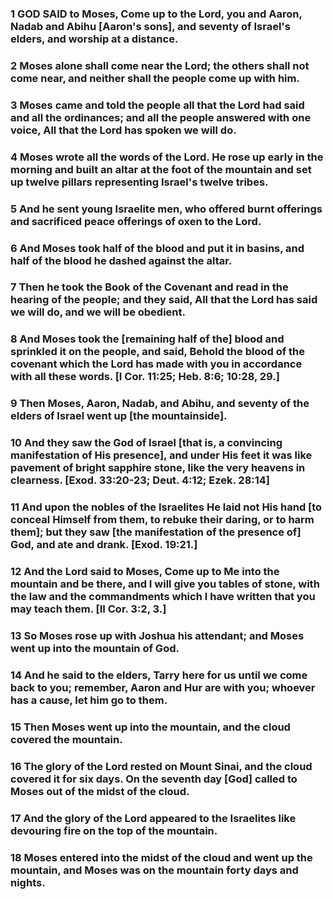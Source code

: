 ### 1 GOD SAID to Moses, Come up to the Lord, you and Aaron, Nadab and Abihu [Aaron's sons], and seventy of Israel's elders, and worship at a distance.

### 2 Moses alone shall come near the Lord; the others shall not come near, and neither shall the people come up with him.

### 3 Moses came and told the people all that the Lord had said and all the ordinances; and all the people answered with one voice, All that the Lord has spoken we will do.

### 4 Moses wrote all the words of the Lord. He rose up early in the morning and built an altar at the foot of the mountain and set up twelve pillars representing Israel's twelve tribes.

### 5 And he sent young Israelite men, who offered burnt offerings and sacrificed peace offerings of oxen to the Lord.

### 6 And Moses took half of the blood and put it in basins, and half of the blood he dashed against the altar.

### 7 Then he took the Book of the Covenant and read in the hearing of the people; and they said, All that the Lord has said we will do, and we will be obedient.

### 8 And Moses took the [remaining half of the] blood and sprinkled it on the people, and said, Behold the blood of the covenant which the Lord has made with you in accordance with all these words. [I Cor. 11:25; Heb. 8:6; 10:28, 29.]

### 9 Then Moses, Aaron, Nadab, and Abihu, and seventy of the elders of Israel went up [the mountainside].

### 10 And they saw the God of Israel [that is, a convincing manifestation of His presence], and under His feet it was like pavement of bright sapphire stone, like the very heavens in clearness. [Exod. 33:20-23; Deut. 4:12; Ezek. 28:14]

### 11 And upon the nobles of the Israelites He laid not His hand [to conceal Himself from them, to rebuke their daring, or to harm them]; but they saw [the manifestation of the presence of] God, and ate and drank. [Exod. 19:21.]

### 12 And the Lord said to Moses, Come up to Me into the mountain and be there, and I will give you tables of stone, with the law and the commandments which I have written that you may teach them. [II Cor. 3:2, 3.]

### 13 So Moses rose up with Joshua his attendant; and Moses went up into the mountain of God.

### 14 And he said to the elders, Tarry here for us until we come back to you; remember, Aaron and Hur are with you; whoever has a cause, let him go to them.

### 15 Then Moses went up into the mountain, and the cloud covered the mountain.

### 16 The glory of the Lord rested on Mount Sinai, and the cloud covered it for six days. On the seventh day [God] called to Moses out of the midst of the cloud.

### 17 And the glory of the Lord appeared to the Israelites like devouring fire on the top of the mountain.

### 18 Moses entered into the midst of the cloud and went up the mountain, and Moses was on the mountain forty days and nights.